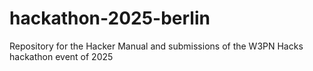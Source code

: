 # hackathon-2025-berlin
Repository for the Hacker Manual and submissions of the W3PN Hacks hackathon event of 2025
